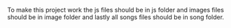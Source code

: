 To make this project work the js files should be in js folder and images files should be in image folder and lastly all songs files should be in song folder.
